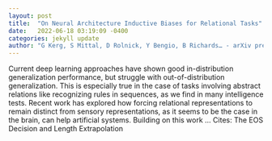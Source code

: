 ```yaml
---
layout: post
title:  "On Neural Architecture Inductive Biases for Relational Tasks"
date:   2022-06-18 03:19:09 -0400
categories: jekyll update
author: "G Kerg, S Mittal, D Rolnick, Y Bengio, B Richards… - arXiv preprint arXiv …, 2022"
---
```

Current deep learning approaches have shown good in-distribution generalization performance, but struggle with out-of-distribution generalization. This is especially true in the case of tasks involving abstract relations like recognizing rules in sequences, as we find in many intelligence tests. Recent work has explored how forcing relational representations to remain distinct from sensory representations, as it seems to be the case in the brain, can help artificial systems. Building on this work …
Cites: ‪The EOS Decision and Length Extrapolation‬  